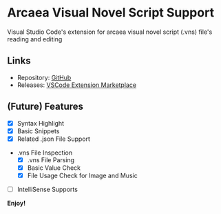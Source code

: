 # Arcaea Visual Novel Script Support

Visual Studio Code's extension for arcaea visual novel script (.vns) file's reading and editing

## Links

- Repository: [GitHub](https://github.com/RichadoWonosas/arcaea-vns-support)
- Releases: [VSCode Extension Marketplace](https://marketplace.visualstudio.com/items?itemName=RichadoWonosas.arcaea-vns-support)

## (Future) Features

- [x] Syntax Highlight
- [x] Basic Snippets
- [x] Related .json File Support
- .vns File Inspection
  - [x] .vns File Parsing
  - [x] Basic Value Check
  - [x] File Usage Check for Image and Music
- [ ] IntelliSense Supports

**Enjoy!**
